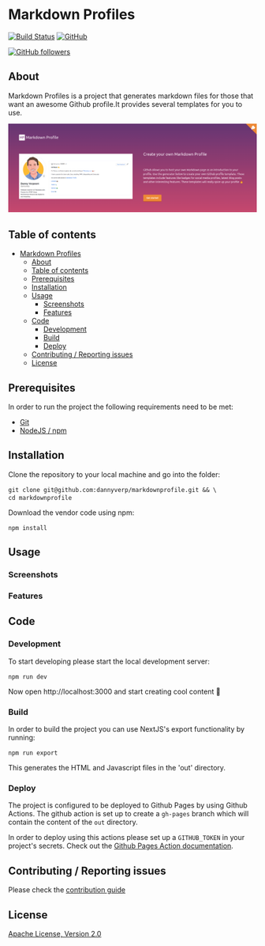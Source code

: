 # Markdown Profiles
[![Build Status](https://img.shields.io/endpoint.svg?url=https%3A%2F%2Factions-badge.atrox.dev%2Fdannyverp%2Fmarkdownprofile%2Fbadge%3Fref%3Dmaster&style=flat)](https://actions-badge.atrox.dev/dannyverp/markdownprofile/goto?ref=master)
[![GitHub](https://img.shields.io/github/license/dannyverp/markdownprofile?style=plastic)](LICENSE)

[![GitHub followers](https://img.shields.io/github/followers/dannyverp?style=social)](https://github.com/dannyverp?tab=followers)
## About

Markdown Profiles is a project that generates markdown files for those that want an awesome Github profile.It provides several templates for you to use.

[![Markdown Profiles Preview](public/img/pagepreview.png)](https://markdownprofile.com/)

## Table of contents

* [Markdown Profiles](#markdown-profiles)
  * [About](#about)
  * [Table of contents](#table-of-contents)
  * [Prerequisites](#prerequisites)
  * [Installation](#installation)
  * [Usage](#usage)
    * [Screenshots](#screenshots)
    * [Features](#features)
  * [Code](#code)
    * [Development](#development)
    * [Build](#build)
    * [Deploy](#deploy)
  * [Contributing / Reporting issues](#contributing--reporting-issues)
  * [License](#license)

## Prerequisites
In order to run the project the following requirements need to be met:
* [Git](https://git-scm.com/)
* [NodeJS / npm](https://nodejs.org/en/)

## Installation

Clone the repository to your local machine and go into the folder:

```shell script
git clone git@github.com:dannyverp/markdownprofile.git && \
cd markdownprofile
```

Download the vendor code using npm:

```shell script
npm install
```

## Usage

### Screenshots
### Features

## Code

### Development

To start developing please start the local development server:

```shell script
npm run dev
```

Now open http://localhost:3000 and start creating cool content 🚀

### Build

In order to build the project you can use NextJS's export functionality by running:

```
npm run export
```

This generates the HTML and Javascript files in the 'out' directory.

### Deploy

The project is configured to be deployed to Github Pages by using Github Actions. The github action is set up to create a `gh-pages` branch which will contain the content of the `out` directory.

In order to deploy using this actions please set up a `GITHUB_TOKEN` in your project's secrets. Check out the [Github Pages Action documentation](https://github.com/marketplace/actions/github-pages-action).

## Contributing / Reporting issues

Please check the [contribution guide](CONTRIBUTING.MD)

## License

[Apache License, Version 2.0](http://www.apache.org/licenses/LICENSE-2.0.html)